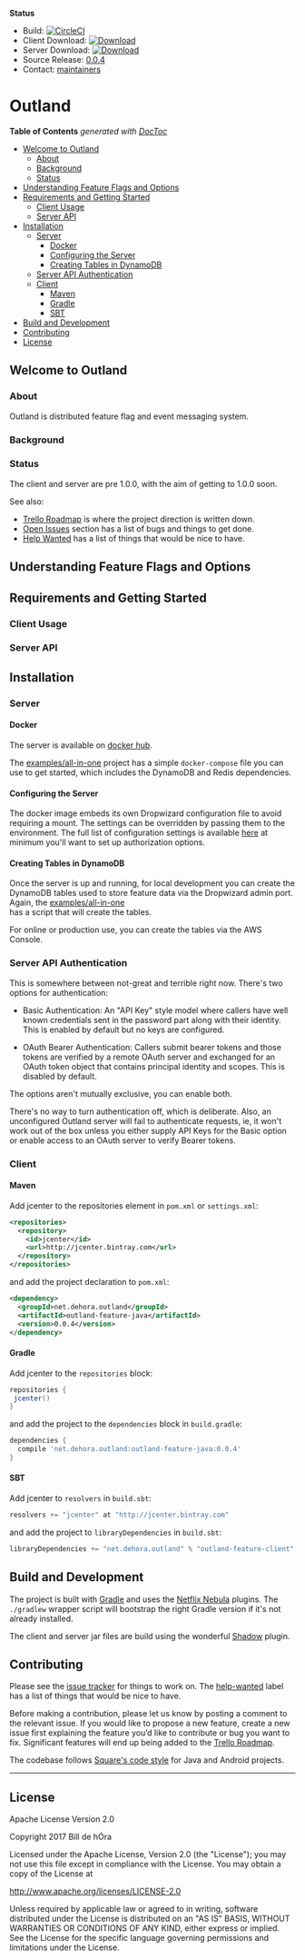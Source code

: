 
**Status**

- Build: [![CircleCI](https://circleci.com/gh/dehora/outland.svg?style=svg)](https://circleci.com/gh/dehora/outland)
- Client Download: [ ![Download](https://api.bintray.com/packages/dehora/maven/outland-feature-java/images/download.svg) ](https://bintray.com/dehora/maven/outland-feature-java/_latestVersion)
- Server Download: [ ![Download](https://api.bintray.com/packages/dehora/maven/outland-feature-server/images/download.svg) ](https://bintray.com/dehora/maven/outland-feature-server/_latestVersion)
- Source Release: [0.0.4](https://github.com/dehora/outland/releases/tag/0.0.4)
- Contact: [maintainers](https://github.com/dehora/outland/blob/master/MAINTAINERS)

# Outland

<!-- START doctoc generated TOC please keep comment here to allow auto update -->
<!-- DON'T EDIT THIS SECTION, INSTEAD RE-RUN doctoc TO UPDATE -->
**Table of Contents**  *generated with [DocToc](https://github.com/thlorenz/doctoc)*

- [Welcome to Outland](#welcome-to-outland)
  - [About](#about)
  - [Background](#background)
  - [Status](#status)
- [Understanding Feature Flags and Options](#understanding-feature-flags-and-options)
- [Requirements and Getting Started](#requirements-and-getting-started)
  - [Client Usage](#client-usage)
  - [Server API](#server-api)
- [Installation](#installation)
  - [Server](#server)
    - [Docker](#docker)
    - [Configuring the Server](#configuring-the-server)
    - [Creating Tables in DynamoDB](#creating-tables-in-dynamodb)
  - [Server API Authentication](#server-api-authentication)
  - [Client](#client)
    - [Maven](#maven)
    - [Gradle](#gradle)
    - [SBT](#sbt)
- [Build and Development](#build-and-development)
- [Contributing](#contributing)
- [License](#license)

<!-- END doctoc generated TOC please keep comment here to allow auto update -->


## Welcome to Outland
 

### About

Outland is distributed feature flag and event messaging system.

### Background


### Status

The client and server are pre 1.0.0, with the aim of getting to 1.0.0 soon.

See also:

- [Trello Roadmap](http://bit.ly/2nje8ou) is where the project direction is written down.
- [Open Issues](http://bit.ly/2nLZNUT) section has a  list of bugs and things to get done. 
- [Help Wanted](http://bit.ly/2ngXkxP) has a list of things that would be nice to have.


## Understanding Feature Flags and Options



## Requirements and Getting Started

### Client Usage


### Server API


## Installation

### Server

#### Docker

The server is available on [docker hub](https://hub.docker.com/r/dehora/outland-feature-server/).

The [examples/all-in-one](https://github.com/dehora/outland/tree/master/outland-feature-docker/examples/all-in-one) 
project has a simple `docker-compose` file you can use to get started, which includes the 
DynamoDB and Redis dependencies.

#### Configuring the Server

The docker image embeds its own Dropwizard configuration file to avoid requiring a mount. The 
settings can be overridden by passing them to the environment. The full list of configuration 
settings is available  [here](https://github.com/dehora/outland/blob/master/outland-feature-docker/README.md) 
at minimum you'll want to set up authorization options.

#### Creating Tables in DynamoDB

Once the server is up and running, for local development you can create the DynamoDB tables 
used to store feature data via the Dropwizard admin port. Again, 
the [examples/all-in-one](https://github.com/dehora/outland/tree/master/outland-feature-docker/examples/all-in-one)  
has a script that will create the tables.

For online or production use, you can create the tables via the AWS Console.

### Server API Authentication

This is somewhere between not-great and terrible right now. There's two options for authentication: 

- Basic Authentication: An "API Key" style model where callers have well known credentials sent 
in the password part along with their identity. This is enabled by default but no keys are configured.

- OAuth Bearer Authentication: Callers submit bearer tokens and those tokens are verified by a 
remote OAuth server and exchanged for an OAuth token object that contains principal identity 
and scopes. This is disabled by default.

The options aren't mutually exclusive, you can enable both. 

There's no way to turn authentication off, which is deliberate. Also, an unconfigured 
Outland server will fail to authenticate requests, ie, it won't work out of the box unless you 
either supply API Keys for the Basic option or enable access to an OAuth server to verify Bearer 
tokens.

### Client

#### Maven

Add jcenter to the repositories element in `pom.xml` or `settings.xml`:

```xml
<repositories>
  <repository>
    <id>jcenter</id>
    <url>http://jcenter.bintray.com</url>
  </repository>
</repositories>
```  

and add the project declaration to `pom.xml`:

```xml
<dependency>
  <groupId>net.dehora.outland</groupId>
  <artifactId>outland-feature-java</artifactId>
  <version>0.0.4</version>
</dependency>
```
#### Gradle

Add jcenter to the `repositories` block:

```groovy
repositories {
 jcenter()
}
```

and add the project to the `dependencies` block in `build.gradle`:

```groovy
dependencies {
  compile 'net.dehora.outland:outland-feature-java:0.0.4'
}  
```

#### SBT

Add jcenter to `resolvers` in `build.sbt`:

```scala
resolvers += "jcenter" at "http://jcenter.bintray.com"
```

and add the project to `libraryDependencies` in `build.sbt`:

```scala
libraryDependencies += "net.dehora.outland" % "outland-feature-client" % "0.0.4"
```


## Build and Development

The project is built with [Gradle](http://gradle.org/) and uses the 
[Netflix Nebula](https://nebula-plugins.github.io/) plugins. The `./gradlew` 
wrapper script will bootstrap the right Gradle version if it's not already 
installed. 

The client and server jar files are build using the wonderful 
[Shadow](https://github.com/johnrengelman/shadow) plugin.

## Contributing

Please see the [issue tracker](http://bit.ly/2nLZNUT) 
for things to work on. The [help-wanted](http://bit.ly/2ngXkxP) label  has a list of things 
that would be nice to have.

Before making a contribution, please let us know by posting a comment to the 
relevant issue. If you would like to propose a new feature, create a new issue 
first explaining the feature you’d like to contribute or bug you want to fix. Significant 
features will end up being added to the [Trello Roadmap](http://bit.ly/2nje8ou). 

The codebase follows [Square's code style](https://github.com/square/java-code-styles) 
for Java and Android projects.

----

## License

Apache License Version 2.0

Copyright 2017 Bill de hÓra

Licensed under the Apache License, Version 2.0 (the "License");
you may not use this file except in compliance with the License.
You may obtain a copy of the License at

   http://www.apache.org/licenses/LICENSE-2.0

Unless required by applicable law or agreed to in writing, software
distributed under the License is distributed on an "AS IS" BASIS,
WITHOUT WARRANTIES OR CONDITIONS OF ANY KIND, either express or implied.
See the License for the specific language governing permissions and
limitations under the License.


